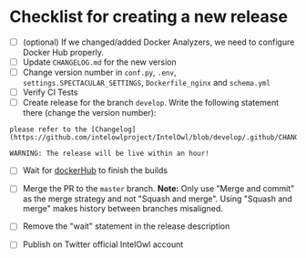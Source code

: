 # Checklist for creating a new release

- [ ] (optional) If we changed/added Docker Analyzers, we need to configure Docker Hub properly.
- [ ] Update `CHANGELOG.md` for the new version
- [ ] Change version number in `conf.py`, `.env`,  `settings.SPECTACULAR_SETTINGS`, `Dockerfile_nginx` and `schema.yml`
- [ ] Verify CI Tests
- [ ] Create release for the branch `develop`. Write the following statement there (change the version number):
```commandline
please refer to the [Changelog](https://github.com/intelowlproject/IntelOwl/blob/develop/.github/CHANGELOG.md#v331)

WARNING: The release will be live within an hour!
```
- [ ] Wait for [dockerHub](https://hub.docker.com/repository/docker/intelowlproject) to finish the builds
- [ ] Merge the PR to the `master` branch. **Note:** Only use "Merge and commit" as the merge strategy and not "Squash and merge". Using "Squash and merge" makes history between branches misaligned.
- [ ] Remove the "wait" statement in the release description
- [ ] Publish on Twitter official IntelOwl account


